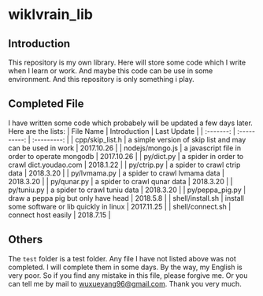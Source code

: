 # wiklvrain_lib

## Introduction
This repository is my own library.
Here will store some code which I write when I learn or work.
And maybe this code can be use in some environment.
And this repository is only something i play.

## Completed File
I have written some code which probabely will be updated a few days later.
Here are the lists:
| File Name | Introduction | Last Update |
| :-------: | :----------: | :---------: |
| cpp/skip_list.h | a simple version of skip list and may can be used in work | 2017.10.26 |
| nodejs/mongo.js | a javascript file in order to operate mongodb | 2017.10.26 |
| py/dict.py | a spider in order to crawl dict.youdao.com | 2018.1.22 |
| py/ctrip.py | a spider to crawl ctrip data | 2018.3.20 |
| py/lvmama.py | a spider to crawl lvmama data | 2018.3.20 |
| py/qunar.py | a spider to crawl qunar data | 2018.3.20 |
| py/tuniu.py | a spider to crawl tuniu data | 2018.3.20 |
| py/peppa_pig.py | draw a peppa pig but only have head | 2018.5.8 |
| shell/install.sh | install some software or lib quickly in linux | 2017.11.25 |
| shell/connect.sh | connect host easily | 2018.7.15 |

## Others
The `test` folder is a test folder.
Any file I have not listed above was not completed.
I will complete them in some days.
By the way, my English is very poor. So if you find any mistake in this file, please forgive me.
Or you can tell me by mail to <wuxueyang96@gmail.com>.
Thank you very much.
